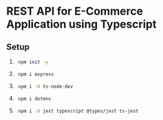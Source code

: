 # REST API for E-Commerce Application using Typescript

## Setup

1. ```bash
    npm init -y
   ```

1. ```bash
    npm i express
   ```

1. ```bash
    npm i -D ts-node-dev
   ```

1. ```bash
    npm i dotenv

   ```

1. ```bash
    npm i -D jest typescript @types/jest ts-jest

   ```
